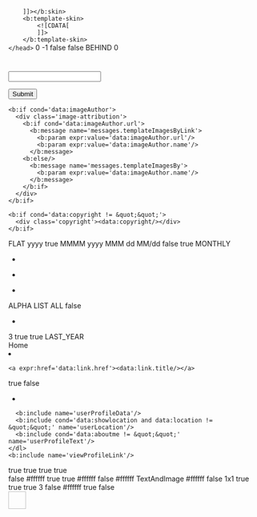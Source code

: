 <?xml version="1.0" encoding="UTF-8" ?>
<!DOCTYPE html>
<html b:css='false' b:defaultwidgetversion='2' b:layoutsVersion='3' b:responsive='true' b:templateVersion='1.3.0' expr:dir='data:blog.languageDirection' xmlns='http://www.w3.org/1999/xhtml' xmlns:b='http://www.google.com/2005/gml/b' xmlns:data='http://www.google.com/2005/gml/data' xmlns:expr='http://www.google.com/2005/gml/expr'><head>
    <meta content='width=device-width, initial-scale=1' name='viewport'/>
    <title><data:view.title.escaped/></title>
    <b:include data='blog' name='all-head-content'/>
        <meta content='width=device-width, initial-scale=1' name='viewport'/>
        <b:skin version='1.3.0'><![CDATA[
            
               
            
        ]]></b:skin>
        <b:template-skin>
            <![CDATA[
            ]]>
        </b:template-skin>
    </head>
 <body>
  <b:section class='main' id='main' showaddelement='yes'>
    <b:widget id='Header1' locked='false' title='Free fire rewards (Header)' type='Header' visible='true'>
      <b:widget-settings>
        <b:widget-setting name='displayUrl'/>
        <b:widget-setting name='displayHeight'>0</b:widget-setting>
        <b:widget-setting name='sectionWidth'>-1</b:widget-setting>
        <b:widget-setting name='useImage'>false</b:widget-setting>
        <b:widget-setting name='shrinkToFit'>false</b:widget-setting>
        <b:widget-setting name='imagePlacement'>BEHIND</b:widget-setting>
        <b:widget-setting name='displayWidth'>0</b:widget-setting>
      </b:widget-settings>
      <b:includable id='main' var='this'>
    <div class='header-widget'>
      <b:include cond='data:imagePlacement in {&quot;REPLACE&quot;, &quot;BEFORE_DESCRIPTION&quot;}' name='image'/>
      <b:include cond='data:imagePlacement not in {&quot;REPLACE&quot;, &quot;BEFORE_DESCRIPTION&quot;}' name='title'/>
      <b:include cond='data:imagePlacement != &quot;REPLACE&quot;' name='description'/>
    </div>
    <b:include cond='data:imagePlacement == &quot;BEHIND&quot;' name='behindImageStyle'/>
  </b:includable>
      <b:includable id='behindImageStyle'>
    <b:if cond='data:sourceUrl'>
      <b:include cond='data:this.image' data='{                    image: data:this.image,                    selector: &quot;.header-widget&quot;                  }' name='responsiveImageStyle'/>
      <style type='text/css'>
        .header-widget {
          background-position: <data:blog.locale.languageAlignment/>;
          background-repeat: no-repeat;
          background-size: cover;
        }
      </style>
    </b:if>
  </b:includable>
      <b:includable id='description'>
    <p>
      <data:this.description/>
    </p>
  </b:includable>
      <b:includable id='image'>
    <a class='header-image-wrapper' expr:href='data:blog.homepageUrl'>
      <b:include data='{                                                 image: data:image,                                                 altText: data:blog.title.escaped,                                                 originalWidth: data:width,                                                 originalHeight: data:height                                               }' name='responsiveImage'/>
    </a>
  </b:includable>
      <b:includable id='title'>
    <h1>
      <b:tag cond='data:view.url != data:blog.homepageUrl' expr:href='data:blog.homepageUrl' name='a'>
        <data:title/>
      </b:tag>
    </h1>
  </b:includable>
    </b:widget>
    <b:widget id='BlogSearch1' locked='false' title='Search This Blog' type='BlogSearch' visible='true'>
      <b:includable id='main'>
  <b:include name='widget-title'/>
  <b:include name='content'/>
</b:includable>
      <b:includable id='content'>
  <div class='widget-content' role='search'>
    <b:include name='searchForm'/>
  </div>
</b:includable>
      <b:includable id='searchForm'>
  <form expr:action='data:blog.searchUrl'>
    <b:attr cond='not data:view.isPreview' name='target' value='_top'/>
    <b:include name='urlParamsAsFormInput'/>
    <div class='search-input'>
      <input autocomplete='off' expr:aria-label='data:messages.searchThisBlog' expr:placeholder='data:messages.searchThisBlog' expr:value='data:view.isSearch ? data:view.search.query.escaped : &quot;&quot;' name='q'/>
    </div>
    <b:include name='searchSubmit'/>
  </form>
</b:includable>
      <b:includable id='searchSubmit'>
  <input class='search-action' expr:value='data:messages.search.escaped' type='submit'/>
</b:includable>
    </b:widget>
    <b:widget id='AdSense1' locked='false' title='' type='AdSense' visible='true'>
      <b:includable id='main'>
  <div class='widget-content'>
    <b:if cond='data:adCode'>
      <data:adCode/>
    <b:else/>
      <b:include name='defaultAdUnit'/>
    </b:if>
  </div>
</b:includable>
    </b:widget>
    <b:widget id='AdSense2' locked='false' title='' type='AdSense' visible='true'>
      <b:includable id='main'>
  <div class='widget-content'>
    <b:if cond='data:adCode'>
      <data:adCode/>
    <b:else/>
      <b:include name='defaultAdUnit'/>
    </b:if>
  </div>
</b:includable>
    </b:widget>
    <b:widget id='Attribution1' locked='false' title='' type='Attribution' visible='true'>
      <b:widget-settings>
        <b:widget-setting name='copyright'/>
      </b:widget-settings>
      <b:includable id='main' var='this'>
  <div class='widget-content'>
    <div class='blogger'>
      <a expr:href='data:bloggerUrl' rel='nofollow'>
        <b:include name='flatBloggerIcon'/>
        <b:message name='messages.poweredByBlogger'/>
      </a>
    </div>

    <b:if cond='data:imageAuthor'>
      <div class='image-attribution'>
        <b:if cond='data:imageAuthor.url'>
          <b:message name='messages.templateImagesByLink'>
            <b:param expr:value='data:imageAuthor.url'/>
            <b:param expr:value='data:imageAuthor.name'/>
          </b:message>
        <b:else/>
          <b:message name='messages.templateImagesBy'>
            <b:param expr:value='data:imageAuthor.name'/>
          </b:message>
        </b:if>
      </div>
    </b:if>

    <b:if cond='data:copyright != &quot;&quot;'>
      <div class='copyright'><data:copyright/></div>
    </b:if>
  </div>
</b:includable>
    </b:widget>
    <b:widget id='BlogArchive1' locked='false' title='' type='BlogArchive' visible='true'>
      <b:widget-settings>
        <b:widget-setting name='showStyle'>FLAT</b:widget-setting>
        <b:widget-setting name='yearPattern'>yyyy</b:widget-setting>
        <b:widget-setting name='showWeekEnd'>true</b:widget-setting>
        <b:widget-setting name='monthPattern'>MMMM yyyy</b:widget-setting>
        <b:widget-setting name='dayPattern'>MMM dd</b:widget-setting>
        <b:widget-setting name='weekPattern'>MM/dd</b:widget-setting>
        <b:widget-setting name='chronological'>false</b:widget-setting>
        <b:widget-setting name='showPosts'>true</b:widget-setting>
        <b:widget-setting name='frequency'>MONTHLY</b:widget-setting>
      </b:widget-settings>
      <b:includable id='main' var='this'>
  <b:include name='widget-title'/>
  <b:include name='content'/>
</b:includable>
      <b:includable id='content'>
  <div class='widget-content'>
    <div id='ArchiveList'>
      <div expr:id='data:widget.instanceId + &quot;_ArchiveList&quot;'>
        <b:include cond='data:this.style == &quot;HIERARCHY&quot;' name='hierarchy'/>
        <b:include cond='data:this.style in {&quot;FLAT&quot;, &quot;MENU&quot;}' name='flat'/>
      </div>
    </div>
  </div>
</b:includable>
      <b:includable id='flat'>
  <ul class='flat'>
    <b:loop values='data:data' var='i'>
      <li class='archivedate'>
        <a expr:href='data:i.url'>
          <data:i.name/><span class='post-count'><data:i.post-count/></span>
        </a>
      </li>
    </b:loop>
  </ul>
</b:includable>
      <b:includable id='hierarchy'>
  <b:include data='data' name='interval'/>
</b:includable>
      <b:includable id='interval' var='intervals'>
  <ul class='hierarchy'>
    <b:loop values='data:intervals' var='interval'>
      <li class='archivedate'>
        <div class='hierarchy-title'>
          <a class='post-count-link' expr:href='data:interval.url'>
            <data:interval.name/>
            <span class='post-count'><data:interval.post-count/></span>
          </a>
        </div>
        <div class='hierarchy-content'>
          <b:include cond='data:interval.data' data='interval.data' name='interval'/>
          <b:include cond='data:interval.posts' data='interval.posts' name='posts'/>
        </div>
      </li>
    </b:loop>
  </ul>
</b:includable>
      <b:includable id='posts' var='posts'>
  <ul class='posts hierarchy'>
    <b:loop values='data:posts' var='post'>
      <li>
        <a expr:href='data:post.url'><data:post.title/></a>
      </li>
    </b:loop>
  </ul>
</b:includable>
    </b:widget>
    <b:widget id='Label1' locked='false' title='Labels' type='Label' visible='true'>
      <b:widget-settings>
        <b:widget-setting name='sorting'>ALPHA</b:widget-setting>
        <b:widget-setting name='display'>LIST</b:widget-setting>
        <b:widget-setting name='selectedLabelsList'/>
        <b:widget-setting name='showType'>ALL</b:widget-setting>
        <b:widget-setting name='showFreqNumbers'>false</b:widget-setting>
      </b:widget-settings>
      <b:includable id='main' var='this'>
  <b:include name='widget-title'/>
  <b:include name='content'/>
</b:includable>
      <b:includable id='cloud'>
  <b:loop values='data:labels' var='label'>
    <span class='label-size'>
      <b:class expr:name='&quot;label-size-&quot; + data:label.cssSize'/>
      <a class='label-name' expr:href='data:label.url'>
        <data:label.name/>
        <b:if cond='data:this.showFreqNumbers'>
          <span class='label-count'><data:label.count/></span>
        </b:if>
      </a>
    </span>
  </b:loop>
</b:includable>
      <b:includable id='content'>
  <div class='widget-content'>
    <b:class expr:name='data:this.display + &quot;-label-widget-content&quot;'/>
    <b:include cond='data:this.display == &quot;list&quot;' name='list'/>
    <b:include cond='data:this.display == &quot;cloud&quot;' name='cloud'/>
  </div>
</b:includable>
      <b:includable id='list'>
  <ul>
    <b:loop values='data:labels' var='label'>
      <li>
        <a class='label-name' expr:href='data:label.url'>
          <data:label.name/>
          <b:if cond='data:this.showFreqNumbers'>
            <span class='label-count'><data:label.count/></span>
          </b:if>
        </a>
      </li>
    </b:loop>
  </ul>
</b:includable>
    </b:widget>
    <b:widget id='ReportAbuse1' locked='false' title='' type='ReportAbuse' visible='true'>
      <b:includable id='main'>
  <b:include name='reportAbuse'/>
</b:includable>
    </b:widget>
    <b:widget cond='data:view.isSingleItem and data:posts any (p =&gt; p.id != data:view.postId)' id='PopularPosts1' locked='false' title='' type='PopularPosts' visible='true'>
      <b:widget-settings>
        <b:widget-setting name='numItemsToShow'>3</b:widget-setting>
        <b:widget-setting name='showThumbnails'>true</b:widget-setting>
        <b:widget-setting name='showSnippets'>true</b:widget-setting>
        <b:widget-setting name='timeRange'>LAST_YEAR</b:widget-setting>
      </b:widget-settings>
      <b:includable id='main' var='this'>
  <b:include name='widget-title'/>
  <div class='widget-content'>
    <b:include name='snippetedPosts'/>
  </div>
</b:includable>
    </b:widget>
    <b:widget cond='!data:view.isPost' id='PageList1' locked='false' title='' type='PageList' visible='false'>
      <b:widget-settings>
        <b:widget-setting name='pageListJson'><![CDATA[{"home":{"href":"http://free-fire-rewards-xyz.blogspot.com/","position":0,"title":"Home"}}]]></b:widget-setting>
        <b:widget-setting name='homeTitle'>Home</b:widget-setting>
      </b:widget-settings>
      <b:includable id='main'>
  <b:include name='widget-title'/>
  <b:include name='content'/>
</b:includable>
      <b:includable id='content'>
  <div class='widget-content'>
    <b:include name='pageList'/>
  </div>
</b:includable>
      <b:includable id='overflowButton'>
  <b:include name='verticalMoreIcon'/>
</b:includable>
      <b:includable id='overflowablePageList'>
  <div class='overflowable-container'>
    <div class='overflowable-contents'>
      <div class='container'>
        <b:with value='true' var='overflow'>
        <b:with value='&quot;tabs&quot;' var='pageListClass'>
          <b:include name='pageList'/>
        </b:with>
        </b:with>
      </div>
    </div>
    <div class='overflow-button hidden'>
      <b:include name='overflowButton'/>
    </div>
  </div>
</b:includable>
      <b:includable id='pageLink'>
  <li>
    <b:class cond='data:overflow' name='overflowable-item'/>
    <b:class cond='data:link.isCurrentPage' name='selected'/>

    <a expr:href='data:link.href'><data:link.title/></a>
  </li>
</b:includable>
      <b:includable id='pageList'>
  <ul>
    <b:class cond='data:pageListClass' expr:name='data:pageListClass'/>
    <b:loop values='data:links' var='link'>
      <b:include name='pageLink'/>
    </b:loop>
  </ul>
</b:includable>
    </b:widget>
    <b:widget id='Profile1' locked='false' title='About Me' type='Profile' visible='true'>
      <b:widget-settings>
        <b:widget-setting name='showaboutme'>true</b:widget-setting>
        <b:widget-setting name='showlocation'>false</b:widget-setting>
      </b:widget-settings>
      <b:includable id='main' var='this'>
  <b:include name='widget-title'/>
  <b:include name='content'/>
</b:includable>
      <b:includable id='authorProfileImage'>
  <img class='profile-img' expr:alt='data:messages.myPhoto' expr:height='data:authorPhoto.height' expr:src='data:authorPhoto.image' expr:width='data:authorPhoto.width'/>
</b:includable>
      <b:includable id='content'>
  <b:if cond='data:team'>
    <div class='widget-content team'>
      <b:include name='teamProfile'/>
    </div>
  <b:else/>
    <div class='widget-content individual'>
      <b:include name='userProfile'/>
    </div>
  </b:if>
</b:includable>
      <b:includable id='defaultProfileImage'>
  <div class='default-avatar'/>
</b:includable>
      <b:includable id='profileImage'>
  <b:if cond='data:authorPhoto.image'>
    <b:include name='authorProfileImage'/>
  <b:else/>
    <b:include name='defaultProfileImage'/>
  </b:if>
</b:includable>
      <b:includable id='teamProfile'>
  <ul>
    <b:loop values='data:authors' var='author'>
      <li>
        <div class='team-member'>
          <b:include data='author' name='teamProfileLink'/>
        </div>
      </li>
    </b:loop>
  </ul>
</b:includable>
      <b:includable id='teamProfileLink'>
  <a class='profile-link g-profile' expr:href='data:userUrl' rel='nofollow'>
    <b:include name='profileImage'/>
    <span class='profile-name'><data:display-name/></span>
  </a>
</b:includable>
      <b:includable id='userLocation'>
  <dd class='profile-data location'><data:location/></dd>
</b:includable>
      <b:includable id='userProfile'>
  <b:include name='userProfileImage'/>
  <b:include name='userProfileInfo'/>
</b:includable>
      <b:includable id='userProfileData'>
  <dt class='profile-data'>
    <a class='profile-link g-profile' expr:href='data:userUrl' rel='author nofollow'>
      <data:displayname/>
    </a>
  </dt>
</b:includable>
      <b:includable id='userProfileImage'>
  <a expr:href='data:userUrl' rel='nofollow'>
    <b:include name='profileImage'/>
  </a>
</b:includable>
      <b:includable id='userProfileInfo'>
  <div class='profile-info'>
    <dl class='profile-datablock'>
      <b:class cond='data:showlocation and data:location != &quot;&quot;' name='has-location'/>

      <b:include name='userProfileData'/>
      <b:include cond='data:showlocation and data:location != &quot;&quot;' name='userLocation'/>
      <b:include cond='data:aboutme != &quot;&quot;' name='userProfileText'/>
    </dl>
    <b:include name='viewProfileLink'/>
  </div>
</b:includable>
      <b:includable id='userProfileText'>
  <dd class='profile-textblock'>
    <data:aboutme/>
  </dd>
</b:includable>
      <b:includable id='viewProfileLink'>
  <a class='profile-link' expr:href='data:userUrl' rel='author nofollow'>
    <data:messages.viewMyCompleteProfile/>
  </a>
</b:includable>
    </b:widget>
    <b:widget cond='data:view.isHomepage' id='FeaturedPost1' locked='false' title='' type='FeaturedPost' visible='true'>
      <b:widget-settings>
        <b:widget-setting name='showSnippet'>true</b:widget-setting>
        <b:widget-setting name='showPostTitle'>true</b:widget-setting>
        <b:widget-setting name='showFirstImage'>true</b:widget-setting>
        <b:widget-setting name='useMostRecentPost'>true</b:widget-setting>
      </b:widget-settings>
      <b:includable id='main' var='this'>
  <b:include name='widget-title'/>
  <div class='widget-content'>
    <b:include name='snippetedPosts'/>
  </div>
</b:includable>
    </b:widget>
    <b:widget id='Blog1' locked='false' title='Blog Posts' type='Blog' visible='true'>
      <b:widget-settings>
        <b:widget-setting name='showDateHeader'>false</b:widget-setting>
        <b:widget-setting name='style.textcolor'>#ffffff</b:widget-setting>
        <b:widget-setting name='showShareButtons'>true</b:widget-setting>
        <b:widget-setting name='showCommentLink'>true</b:widget-setting>
        <b:widget-setting name='style.urlcolor'>#ffffff</b:widget-setting>
        <b:widget-setting name='showAuthor'>false</b:widget-setting>
        <b:widget-setting name='style.linkcolor'>#ffffff</b:widget-setting>
        <b:widget-setting name='style.unittype'>TextAndImage</b:widget-setting>
        <b:widget-setting name='style.bgcolor'>#ffffff</b:widget-setting>
        <b:widget-setting name='timestampLabel'/>
        <b:widget-setting name='reactionsLabel'/>
        <b:widget-setting name='showAuthorProfile'>false</b:widget-setting>
        <b:widget-setting name='style.layout'>1x1</b:widget-setting>
        <b:widget-setting name='showLabels'>true</b:widget-setting>
        <b:widget-setting name='showLocation'>true</b:widget-setting>
        <b:widget-setting name='postLabelsLabel'/>
        <b:widget-setting name='showTimestamp'>true</b:widget-setting>
        <b:widget-setting name='postsPerAd'>3</b:widget-setting>
        <b:widget-setting name='showBacklinks'>false</b:widget-setting>
        <b:widget-setting name='style.bordercolor'>#ffffff</b:widget-setting>
        <b:widget-setting name='showInlineAds'>true</b:widget-setting>
        <b:widget-setting name='showReactions'>false</b:widget-setting>
      </b:widget-settings>
      <b:includable id='main' var='this'>
  <div class='blog-posts hfeed container'>
    <b:loop index='i' values='data:posts' var='post'>
      <b:include data='post' name='postCommentsAndAd'/>
    </b:loop>
  </div>
  <b:include cond='data:view.isMultipleItems' name='postPagination'/>
  <b:include name='feedLinks'/>
</b:includable>
      <b:includable id='aboutPostAuthor'>
  <div class='author-name'>
    <a class='g-profile' expr:href='data:post.author.profileUrl' rel='author' title='author profile'>
      <span>
        <data:post.author.name/>
      </span>
    </a>
  </div>
  <div>
    <span class='author-desc'>
      <data:post.author.aboutMe/>
    </span>
  </div>
</b:includable>
      <b:includable id='addComments'>
  <a expr:href='data:post.commentsUrl' expr:onclick='data:post.commentsUrlOnclick'>
    <b:message name='messages.postAComment'/>
  </a>
</b:includable>
      <b:includable id='commentAuthorAvatar'>
  <div class='avatar-image-container'>
    <img class='author-avatar' expr:src='data:comment.authorAvatarSrc' height='35' width='35'/>
  </div>
</b:includable>
      <b:includable id='commentDeleteIcon' var='comment'>
  <span expr:class='&quot;item-control &quot; + data:comment.adminClass'>
    <b:if cond='data:showCmtPopup'>
      <div class='goog-toggle-button'>
        <div class='goog-inline-block comment-action-icon'/>
      </div>
    <b:els# Redemption
